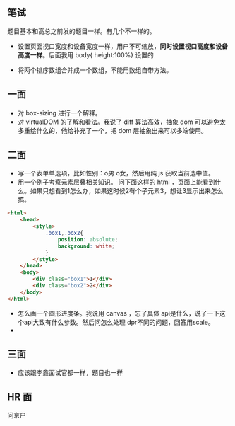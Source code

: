 ## 笔试

题目基本和高总之前发的题目一样。有几个不一样的。

- 设置页面视口宽度和设备宽度一样，用户不可缩放，**同时设置视口高度和设备高度一样**。后面我用 body{ height:100%} 设置的

- 将两个排序数组合并成一个数组，不能用数组自带方法。

## 一面 

- 对 box-sizing 进行一个解释。
- 对 virtualDOM 的了解和看法。我说了 diff 算法高效，抽象 dom 可以避免太多重绘什么的，他给补充了一个，把 dom 层抽象出来可以多端使用。


## 二面

- 写一个表单单选项，比如性别：o男 o女，然后用纯 js 获取当前选中值。
- 用一个例子考察元素层叠相关知识。
问下面这样的 html ，页面上能看到什么。如果只想看到1怎么办，如果这时候2有个子元素3，想让3显示出来怎么搞。
```html 
<html> 
    <head>
        <style>
            .box1,.box2{
                position: absolute;
                background: white;
            }
        </style>
    </head>
    <body>
        <div class="box1">1</div>
        <div class="box2">2</div>
    </body>
</html>
```
- 怎么画一个圆形进度条。我说用 canvas ，忘了具体 api是什么，说了一下这个api大致有什么参数。然后问怎么处理 dpr不同的问题，回答用scale。
- 

## 三面

- 应该跟李鑫面试官都一样，题目也一样

## HR 面

问京户